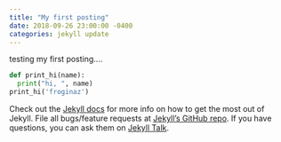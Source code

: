 ```yaml
---
title: "My first posting"
date: 2018-09-26 23:00:00 -0400
categories: jekyll update
---
```

testing my first posting....

```python
def print_hi(name):
  print("hi, ", name)
print_hi('froginaz')
```

Check out the [Jekyll docs][jekyll-docs] for more info on how to get the most out of Jekyll. File all bugs/feature requests at [Jekyll’s GitHub repo][jekyll-gh]. If you have questions, you can ask them on [Jekyll Talk][jekyll-talk].

[jekyll-docs]: https://jekyllrb.com/docs/home
[jekyll-gh]:   https://github.com/jekyll/jekyll
[jekyll-talk]: https://talk.jekyllrb.com/
